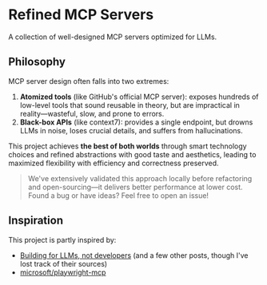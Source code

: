 # Refined MCP Servers

A collection of well-designed MCP servers optimized for LLMs.

## Philosophy

MCP server design often falls into two extremes:

1. **Atomized tools** (like GitHub's official MCP server): exposes hundreds of low-level tools that sound reusable in theory, but are impractical in reality—wasteful, slow, and prone to errors.
2. **Black-box APIs** (like context7): provides a single endpoint, but drowns LLMs in noise, loses crucial details, and suffers from hallucinations.

This project achieves **the best of both worlds** through smart technology choices and refined abstractions with good taste and aesthetics, leading to maximized flexibility with efficiency and correctness preserved.

> We've extensively validated this approach locally before refactoring and open-sourcing—it delivers better performance at lower cost. Found a bug or have ideas? Feel free to open an issue!

## Inspiration

This project is partly inspired by:

- [Building for LLMs, not developers](https://vercel.com/blog/the-second-wave-of-mcp-building-for-llms-not-developers) (and a few other posts, though I've lost track of their sources)
- [microsoft/playwright-mcp](https://github.com/microsoft/playwright-mcp)
